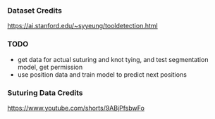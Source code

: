 ### Dataset Credits
https://ai.stanford.edu/~syyeung/tooldetection.html

### TODO
- get data for actual suturing and knot tying, and test segmentation model, get permission
- use position data and train model to predict next positions

### Suturing Data Credits
https://www.youtube.com/shorts/9ABjPfsbwFo 
